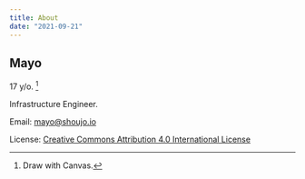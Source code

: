 ```yaml
---
title: About
date: "2021-09-21"
---
```


## Mayo

<canvas id="year" style="width: 16px" width="32" height="32"></canvas><noscript>17</noscript> y/o. [^1]
<script type="module">
  const year = new Date().getFullYear().toString().substr(-2)
  const ctx = document.getElementById('year').getContext('2d')
  ctx.font = '32px serif'
  ctx.fillText(year, 0, 32)
</script>  

Infrastructure Engineer.

Email: [mayo@shoujo.io](mailto:mayo@shoujo.io)

License: [Creative Commons Attribution 4.0 International License](http://creativecommons.org/licenses/by/4.0/)

[^1]: Draw with Canvas.